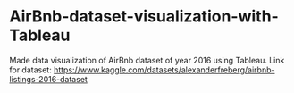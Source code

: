 # AirBnb-dataset-visualization-with-Tableau
Made data visualization of AirBnb dataset of year 2016 using Tableau.
Link for dataset: https://www.kaggle.com/datasets/alexanderfreberg/airbnb-listings-2016-dataset
